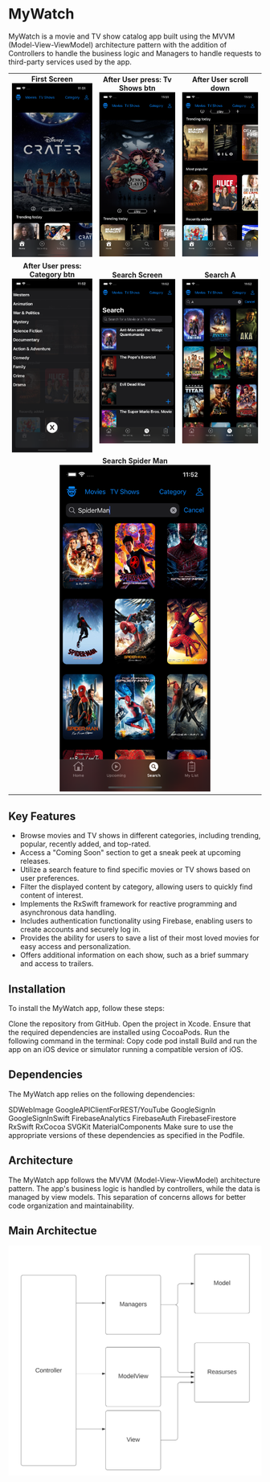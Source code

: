 # MyWatch

MyWatch is a movie and TV show catalog app built using the MVVM (Model-View-ViewModel) architecture pattern with the addition of Controllers to handle the business logic and Managers to handle requests to third-party services used by the app. 

<table>
  <tr>
    <td align="center">
      <strong>First Screen</strong>
      <br>
      <img src="/FirstScreen.png" alt="First Screen" width="300">
    </td>
    <td align="center">
      <strong>After User press: Tv Shows btn</strong>
      <br>
      <img src="/FirstScreenTV.png" alt="First Screen TV" width="300">
    </td>
    <td align="center">
      <strong>After User scroll down</strong>
      <br>
      <img src="/ScrollDown.png" alt="Scroll Down" width="300">
    </td>
  </tr>
  <tr>
    <td align="center">
      <strong>After User press: Category btn</strong>
      <br>
      <img src="/Category.png" alt="Category" width="300">
    </td>
    <td align="center">
      <strong>Search Screen</strong>
      <br>
      <img src="/Search.png" alt="Search Screen" width="300">
    </td>
    <td align="center">
      <strong>Search A</strong>
      <br>
      <img src="/SearchA.png" alt="Search A" width="300">
    </td>
  </tr>
  <tr>
    <td colspan="3" align="center">
      <strong>Search Spider Man</strong>
      <br>
      <img src="/SearchSpiderMan.png" alt="Search Spider Man" width="300">
    </td>
  </tr>
</table>


## Key Features

* Browse movies and TV shows in different categories, including trending, popular, recently added, and top-rated.
* Access a "Coming Soon" section to get a sneak peek at upcoming releases.
* Utilize a search feature to find specific movies or TV shows based on user preferences.
* Filter the displayed content by category, allowing users to quickly find content of interest.
* Implements the RxSwift framework for reactive programming and asynchronous data handling.
* Includes authentication functionality using Firebase, enabling users to create accounts and securely log in.
* Provides the ability for users to save a list of their most loved movies for easy access and personalization.
* Offers additional information on each show, such as a brief summary and access to trailers.
  
## Installation
To install the MyWatch app, follow these steps:

Clone the repository from GitHub.
Open the project in Xcode.
Ensure that the required dependencies are installed using CocoaPods. Run the following command in the terminal:
Copy code
pod install
Build and run the app on an iOS device or simulator running a compatible version of iOS.

## Dependencies
The MyWatch app relies on the following dependencies:

SDWebImage
GoogleAPIClientForREST/YouTube
GoogleSignIn
GoogleSignInSwift
FirebaseAnalytics
FirebaseAuth
FirebaseFirestore
RxSwift
RxCocoa
SVGKit
MaterialComponents
Make sure to use the appropriate versions of these dependencies as specified in the Podfile.

## Architecture

The MyWatch app follows the MVVM (Model-View-ViewModel) architecture pattern. The app's business logic is handled by controllers, while the data is managed by view models. This separation of concerns allows for better code organization and maintainability.

## Main Architectue

![Alt Text](/architecturalPattern.svg)
